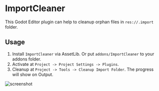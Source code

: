 # ImportCleaner

This Godot Editor plugin can help to cleanup orphan files in `res://.import` folder.

## Usage

1. Install `ImportCleaner` via AssetLib. Or put `addons/ImportCleaner` to your addons folder.
2. Activate at `Project -> Project Settings -> Plugins`.
3. Cleanup at `Project -> Tools -> Cleanup Import Folder`. The progress will show on Output.

![screenshot](https://user-images.githubusercontent.com/12966814/103205448-86957180-4934-11eb-83c2-489d521b4f06.png)